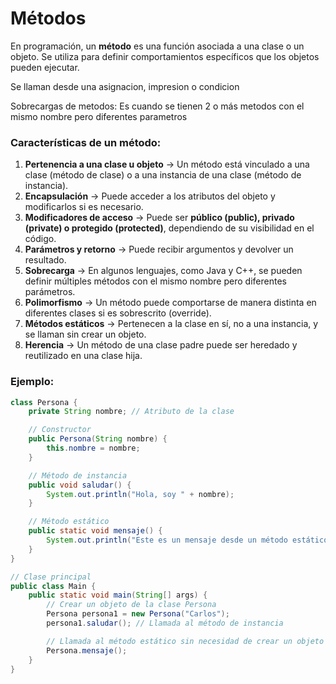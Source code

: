 # Métodos
En programación, un **método** es una función asociada a una clase o un objeto. Se utiliza para definir comportamientos específicos que los objetos pueden ejecutar.

Se llaman desde una asignacion, impresion o condicion

Sobrecargas de metodos: Es cuando se tienen 2 o más metodos con el mismo nombre pero diferentes parametros
### **Características de un método:**

1. **Pertenencia a una clase u objeto** → Un método está vinculado a una clase (método de clase) o a una instancia de una clase (método de instancia).
2. **Encapsulación** → Puede acceder a los atributos del objeto y modificarlos si es necesario.
3. **Modificadores de acceso** → Puede ser **público (public), privado (private) o protegido (protected)**, dependiendo de su visibilidad en el código.
4. **Parámetros y retorno** → Puede recibir argumentos y devolver un resultado.
5. **Sobrecarga** → En algunos lenguajes, como Java y C++, se pueden definir múltiples métodos con el mismo nombre pero diferentes parámetros.
6. **Polimorfismo** → Un método puede comportarse de manera distinta en diferentes clases si es sobrescrito (override).
7. **Métodos estáticos** → Pertenecen a la clase en sí, no a una instancia, y se llaman sin crear un objeto.
8. **Herencia** → Un método de una clase padre puede ser heredado y reutilizado en una clase hija.
### **Ejemplo:**

```java
class Persona {
    private String nombre; // Atributo de la clase

    // Constructor
    public Persona(String nombre) {
        this.nombre = nombre;
    }

    // Método de instancia
    public void saludar() {
        System.out.println("Hola, soy " + nombre);
    }

    // Método estático
    public static void mensaje() {
        System.out.println("Este es un mensaje desde un método estático.");
    }
}

// Clase principal
public class Main {
    public static void main(String[] args) {
        // Crear un objeto de la clase Persona
        Persona persona1 = new Persona("Carlos");
        persona1.saludar(); // Llamada al método de instancia

        // Llamada al método estático sin necesidad de crear un objeto
        Persona.mensaje();
    }
}
```
